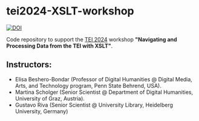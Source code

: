 # tei2024-XSLT-workshop

[![DOI](https://zenodo.org/badge/DOI/10.5281/zenodo.13957488.svg)](https://doi.org/10.5281/zenodo.13957488)

Code repository to support the [TEI 2024](https://www.conftool.pro/tei2024/sessions.php) workshop **"Navigating and Processing Data from the TEI with XSLT"**. 

## Instructors:
* Elisa Beshero-Bondar (Professor of Digital Humanities @ Digital Media, Arts, and Technology program, Penn State Behrend, USA).
* Martina Scholger (Senior Scientist @ Department of Digital Humanities, University of Graz, Austria).
* Gustavo Riva (Senior Scientist @ University Library, Heidelberg University, Germany)


